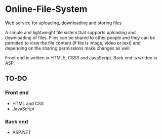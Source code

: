 # Online-File-System
Web service for uploading, downloading and storing files

A simple and lightweight file sistem that supports uploading and downloading of files. Files can be shared to other people and they can be permited to view the file content (if file is image, video or text) and depending on the sharing permissions make changes as well.

Front end is written in HTML5, CSS3 and JavaScript. Back end is written in ASP.

## TO-DO
### Front end
- HTML and CSS
- JavaScript

### Back end
- ASP.NET

